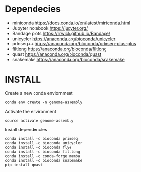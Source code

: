 # Dependecies

- miniconda https://docs.conda.io/en/latest/miniconda.html
- Jupyter notebook https://jupyter.org/
- Bandage plots https://rrwick.github.io/Bandage/
- unicycler https://anaconda.org/bioconda/unicycler
- prinseq++ https://anaconda.org/bioconda/prinseq-plus-plus
- filtlong https://anaconda.org/bioconda/filtlong
- quast https://anaconda.org/bioconda/quast
- snakemake https://anaconda.org/bioconda/snakemake


# INSTALL 

Create a new conda enviornment 

  `conda env create -n genome-assembly`

Activate the environment 

  `source activate genome-assembly`
  
Install dependencies 

  `conda install -c bioconda prinseq` \
  `conda install -c bioconda unicycler` \
  `conda install -c bioconda flye` \
  `conda install -c bioconda filtlong` \
  `conda install -c conda-forge mamba` \
  `conda install -c bioconda snakemake` \
  `pip install quast`
